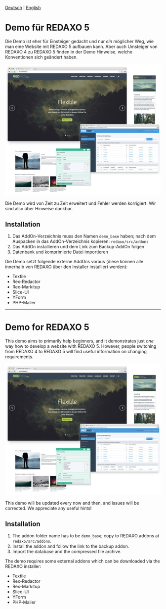[Deutsch](#demo-fuer-redaxo-5) | [English](#demo-for-redaxo-5)

Demo für REDAXO 5
=================

Die Demo ist eher für Einsteiger gedacht und nur _ein_ möglicher Weg, wie man eine Website mit REDAXO 5 aufbauen kann. Aber auch Umsteiger von REDAXO 4 zu REDAXO 5 finden in der Demo Hinweise, welche Konventionen sich geändert haben.

![Screenshot](https://raw.githubusercontent.com/FriendsOfREDAXO/demo_base/assets/demo_base_01.jpg)

Die Demo wird von Zeit zu Zeit erweitert und Fehler werden korrigiert. Wir sind also über Hinweise dankbar.

Installation
------------

1. Das AddOn-Verzeichnis muss den Namen `demo_base` haben; nach dem Auspacken in das AddOn-Verzeichnis kopieren: `redaxo/src/addons`
2. Das AddOn installieren und dem Link zum Backup-AddOn folgen
3. Datenbank und komprimierte Datei importieren

Die Demo setzt folgende externe AddOns voraus (diese können alle innerhalb von REDAXO über den Installer installiert werden):

* Textile
* Rex-Redactor
* Rex-Markitup
* Slice-UI
* YForm
* PHP-Mailer


-----------------------------------------------------------------------


Demo for REDAXO 5
=================

This demo aims to primarily help beginners, and it demonstrates just _one_ way how to develop a website with REDAXO 5. However, people switching from REDAXO 4 to REDAXO 5 will find useful information on changing requirements.

![Screenshot](https://raw.githubusercontent.com/FriendsOfREDAXO/demo_base/assets/demo_base_01.jpg)

This demo will be updated every now and then, and issues will be corrected. We appreciate any useful hints!

Installation
------------

1. The addon folder name has to be `demo_base`; copy to REDAXO addons at `redaxo/src/addons`.
2. Install the addon and follow the link to the backup addon.
3. Import the database and the compressed file archive.

The demo requires some external addons which can be downloaded via the REDAXO installer:

* Textile
* Rex-Redactor
* Rex-Markitup
* Slice-UI
* YForm
* PHP-Mailer